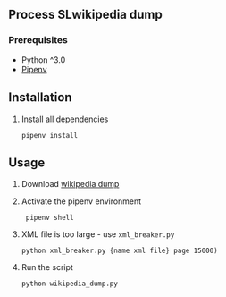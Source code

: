 ## Process SLwikipedia dump

### Prerequisites
 - Python ^3.0
 - [Pipenv](https://pypi.org/project/pipenv/)
 
  
## Installation 

1. Install all dependencies  

    ```
    pipenv install
    ```

## Usage
1. Download [wikipedia dump](https://ftp.acc.umu.se/mirror/wikimedia.org/dumps/skwiki/20201101/skwiki-20201101-pages-articles.xml.bz2)

1. Activate the pipenv environment     
   ```
    pipenv shell
    ```

 1. XML file is too large - use `xml_breaker.py` 
    ```
    python xml_breaker.py {name xml file} page 15000)
    ```

1. Run the script
   ```
   python wikipedia_dump.py
   ```


